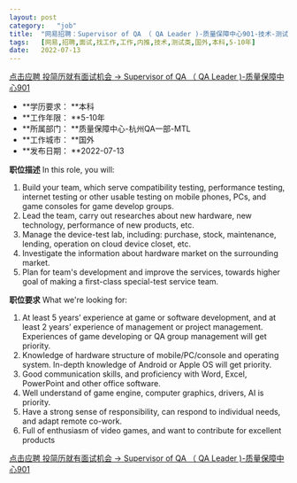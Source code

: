 ```yaml
---
layout:	post
category:	"job"
title:	"网易招聘：Supervisor of QA （ QA Leader )-质量保障中心901-技术-测试类-国外本科5-10年"
tags:	[网易,招聘,面试,找工作,工作,内推,技术,测试类,国外,本科,5-10年]
date:	2022-07-13
---
```


[点击应聘 投简历就有面试机会 -> Supervisor of QA （ QA Leader )-质量保障中心901](http://mobile.bole.netease.com/bole/boleDetail?id=41378&employeeId=346f03c3cda5f04c&key=all)



- **学历要求： **本科
- **工作年限： **5-10年
- **所属部门： **质量保障中心-杭州QA一部-MTL
- **工作城市： **国外
- **发布日期： **2022-07-13



**职位描述**
In this role, you will:
1. Build your team, which serve compatibility testing, performance testing, internet testing or other usable testing on mobile phones, PCs, and game consoles for game develop groups.
2. Lead the team, carry out researches about new hardware, new technology, performance of new products, etc.
3. Manage the device-test lab, including: purchase, stock, maintenance, lending, operation on cloud device closet, etc.
4. Investigate the information about hardware market on the surrounding market.
5. Plan for team's development and improve the services, towards higher goal of making a first-class special-test service team.



**职位要求**
What we're looking for:
1. At least 5 years’ experience at game or software development, and at least 2 years’ experience of management or project management. Experiences of game developing or QA group management will get priority.
2. Knowledge of hardware structure of mobile/PC/console and operating system. In-depth knowledge of Android or Apple OS will get priority.
3. Good communication skills, and proficiency with Word, Excel, PowerPoint and other office software.
4. Well understand of game engine, computer graphics, drivers, AI is priority.
5. Have a strong sense of responsibility, can respond to individual needs, and adapt remote co-work.
6. Full of enthusiasm of video games, and want to contribute for excellent products



[点击应聘 投简历就有面试机会 -> Supervisor of QA （ QA Leader )-质量保障中心901](http://mobile.bole.netease.com/bole/boleDetail?id=41378&employeeId=346f03c3cda5f04c&key=all)